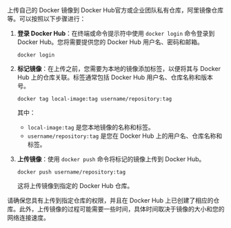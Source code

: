 上传自己的 Docker 镜像到 Docker Hub官方或企业团队私有仓库，阿里镜像仓库等。可以按照以下步骤进行：

1. **登录 Docker Hub**：在终端或命令提示符中使用 `docker login` 命令登录到 Docker Hub。您将需要提供您的 Docker Hub 用户名、密码和邮箱。

   ```
   docker login
   ```

2. **标记镜像**：在上传之前，您需要为本地的镜像添加标签，以便将其与 Docker Hub 上的仓库关联。标签通常包括 Docker Hub 用户名、仓库名称和版本号。

   ```
   docker tag local-image:tag username/repository:tag
   ```

   其中：

   * `local-image:tag` 是您本地镜像的名称和标签。
   * `username/repository:tag` 是您在 Docker Hub 上的用户名、仓库名称和标签。

3. **上传镜像**：使用 `docker push` 命令将标记的镜像上传到 Docker Hub。

   ```
   docker push username/repository:tag
   ```

   这将上传镜像到指定的 Docker Hub 仓库。

请确保您具有上传到指定仓库的权限，并且在 Docker Hub 上已创建了相应的仓库。此外，上传镜像的过程可能需要一些时间，具体时间取决于镜像的大小和您的网络连接速度。

